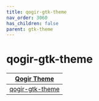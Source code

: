 ```yaml
---
title: qogir-gtk-theme
nav_order: 3060
has_children: false
parent: gtk-theme
---
```



# qogir-gtk-theme

| [Qogir Theme](https://samwhelp.github.io/note-about-theme/read/desktop-theme/themes/qogir-theme.html) |
| --- |
| [qogir-gtk-theme](https://github.com/vinceliuice/Qogir-theme) |
